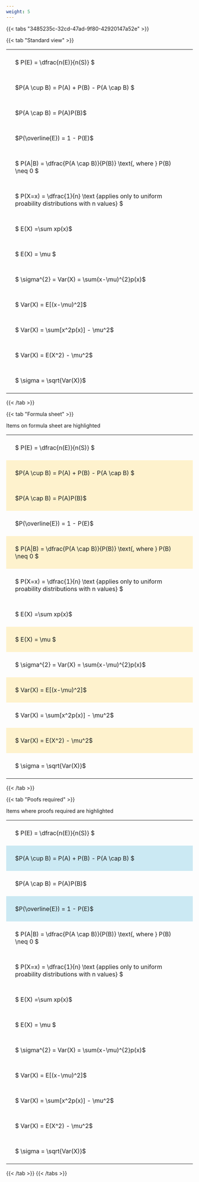 ```yaml
---
weight: 5
---
```


{{< tabs "3485235c-32cd-47ad-9f80-42920147a52e" >}}

{{< tab "Standard view" >}}

<style type="text/css">
#T_9913d th.col_heading {
  text-align: left;
  font-size: 1em;
}
#T_9913d td {
  text-align: left;
  font-size: 1em;
  padding: 1.5em;
}
</style>
<table id="T_9913d">
  <thead>
  </thead>
  <tbody>
    <tr>
      <td id="T_9913d_row0_col0" class="data row0 col0" >$ P(E) = \dfrac{n(E)}{n(S)} $</td>
    </tr>
    <tr>
      <td id="T_9913d_row1_col0" class="data row1 col0" >$P(A \cup B) = P(A) + P(B) - P(A \cap B) $</td>
    </tr>
    <tr>
      <td id="T_9913d_row2_col0" class="data row2 col0" >$P(A \cap B)  = P(A)P(B)$</td>
    </tr>
    <tr>
      <td id="T_9913d_row3_col0" class="data row3 col0" >$P(\overline{E}) = 1 - P(E)$</td>
    </tr>
    <tr>
      <td id="T_9913d_row4_col0" class="data row4 col0" >$ P(A|B) = \dfrac{P(A \cap B)}{P(B)} \text{, where } P(B) \neq 0 $</td>
    </tr>
    <tr>
      <td id="T_9913d_row5_col0" class="data row5 col0" >$ P(X=x) =  \dfrac{1}{n} 
\text {applies only to uniform proability distributions with n values} $</td>
    </tr>
    <tr>
      <td id="T_9913d_row6_col0" class="data row6 col0" >$ E(X) =\sum xp(x)$</td>
    </tr>
    <tr>
      <td id="T_9913d_row7_col0" class="data row7 col0" >$ E(X) = \mu $</td>
    </tr>
    <tr>
      <td id="T_9913d_row8_col0" class="data row8 col0" >$ \sigma^{2} = Var(X) = \sum(x-\mu)^{2}p(x)$</td>
    </tr>
    <tr>
      <td id="T_9913d_row9_col0" class="data row9 col0" >$ Var(X) = E[(x-\mu)^2]$</td>
    </tr>
    <tr>
      <td id="T_9913d_row10_col0" class="data row10 col0" >$ Var(X) = \sum[x^2p(x)] - \mu^2$</td>
    </tr>
    <tr>
      <td id="T_9913d_row11_col0" class="data row11 col0" >$ Var(X) = E(X^2) - \mu^2$</td>
    </tr>
    <tr>
      <td id="T_9913d_row12_col0" class="data row12 col0" >$ \sigma = \sqrt{Var(X)}$</td>
    </tr>
  </tbody>
</table>
{{< /tab >}}

{{< tab "Formula sheet" >}}

Items on formula sheet are highlighted 
<br>
<style type="text/css">
#T_83575 th.col_heading {
  text-align: left;
  font-size: 1em;
}
#T_83575 td {
  text-align: left;
  font-size: 1em;
  padding: 1.5em;
}
#T_83575_row0_col0, #T_83575_row3_col0, #T_83575_row5_col0, #T_83575_row6_col0, #T_83575_row8_col0, #T_83575_row10_col0, #T_83575_row12_col0 {
  background-color: rgba(0,0,0,0);
}
#T_83575_row1_col0, #T_83575_row2_col0, #T_83575_row4_col0, #T_83575_row7_col0, #T_83575_row9_col0, #T_83575_row11_col0 {
  background-color: rgba(255,194,10, 0.2);
}
</style>
<table id="T_83575">
  <thead>
  </thead>
  <tbody>
    <tr>
      <td id="T_83575_row0_col0" class="data row0 col0" >$ P(E) = \dfrac{n(E)}{n(S)} $</td>
    </tr>
    <tr>
      <td id="T_83575_row1_col0" class="data row1 col0" >$P(A \cup B) = P(A) + P(B) - P(A \cap B) $</td>
    </tr>
    <tr>
      <td id="T_83575_row2_col0" class="data row2 col0" >$P(A \cap B)  = P(A)P(B)$</td>
    </tr>
    <tr>
      <td id="T_83575_row3_col0" class="data row3 col0" >$P(\overline{E}) = 1 - P(E)$</td>
    </tr>
    <tr>
      <td id="T_83575_row4_col0" class="data row4 col0" >$ P(A|B) = \dfrac{P(A \cap B)}{P(B)} \text{, where } P(B) \neq 0 $</td>
    </tr>
    <tr>
      <td id="T_83575_row5_col0" class="data row5 col0" >$ P(X=x) =  \dfrac{1}{n} 
\text {applies only to uniform proability distributions with n values} $</td>
    </tr>
    <tr>
      <td id="T_83575_row6_col0" class="data row6 col0" >$ E(X) =\sum xp(x)$</td>
    </tr>
    <tr>
      <td id="T_83575_row7_col0" class="data row7 col0" >$ E(X) = \mu $</td>
    </tr>
    <tr>
      <td id="T_83575_row8_col0" class="data row8 col0" >$ \sigma^{2} = Var(X) = \sum(x-\mu)^{2}p(x)$</td>
    </tr>
    <tr>
      <td id="T_83575_row9_col0" class="data row9 col0" >$ Var(X) = E[(x-\mu)^2]$</td>
    </tr>
    <tr>
      <td id="T_83575_row10_col0" class="data row10 col0" >$ Var(X) = \sum[x^2p(x)] - \mu^2$</td>
    </tr>
    <tr>
      <td id="T_83575_row11_col0" class="data row11 col0" >$ Var(X) = E(X^2) - \mu^2$</td>
    </tr>
    <tr>
      <td id="T_83575_row12_col0" class="data row12 col0" >$ \sigma = \sqrt{Var(X)}$</td>
    </tr>
  </tbody>
</table>
{{< /tab >}}

{{< tab "Poofs required" >}}

Items where proofs required are highlighted 
<br>
<style type="text/css">
#T_833ec th.col_heading {
  text-align: left;
  font-size: 1em;
}
#T_833ec td {
  text-align: left;
  font-size: 1em;
  padding: 1.5em;
}
#T_833ec_row0_col0, #T_833ec_row2_col0, #T_833ec_row4_col0, #T_833ec_row5_col0, #T_833ec_row6_col0, #T_833ec_row7_col0, #T_833ec_row8_col0, #T_833ec_row9_col0, #T_833ec_row10_col0, #T_833ec_row11_col0, #T_833ec_row12_col0 {
  background-color: rgba(0,0,0,0);
}
#T_833ec_row1_col0, #T_833ec_row3_col0 {
  background-color: rgba(0,150,200, 0.2);
}
</style>
<table id="T_833ec">
  <thead>
  </thead>
  <tbody>
    <tr>
      <td id="T_833ec_row0_col0" class="data row0 col0" >$ P(E) = \dfrac{n(E)}{n(S)} $</td>
    </tr>
    <tr>
      <td id="T_833ec_row1_col0" class="data row1 col0" >$P(A \cup B) = P(A) + P(B) - P(A \cap B) $</td>
    </tr>
    <tr>
      <td id="T_833ec_row2_col0" class="data row2 col0" >$P(A \cap B)  = P(A)P(B)$</td>
    </tr>
    <tr>
      <td id="T_833ec_row3_col0" class="data row3 col0" >$P(\overline{E}) = 1 - P(E)$</td>
    </tr>
    <tr>
      <td id="T_833ec_row4_col0" class="data row4 col0" >$ P(A|B) = \dfrac{P(A \cap B)}{P(B)} \text{, where } P(B) \neq 0 $</td>
    </tr>
    <tr>
      <td id="T_833ec_row5_col0" class="data row5 col0" >$ P(X=x) =  \dfrac{1}{n} 
\text {applies only to uniform proability distributions with n values} $</td>
    </tr>
    <tr>
      <td id="T_833ec_row6_col0" class="data row6 col0" >$ E(X) =\sum xp(x)$</td>
    </tr>
    <tr>
      <td id="T_833ec_row7_col0" class="data row7 col0" >$ E(X) = \mu $</td>
    </tr>
    <tr>
      <td id="T_833ec_row8_col0" class="data row8 col0" >$ \sigma^{2} = Var(X) = \sum(x-\mu)^{2}p(x)$</td>
    </tr>
    <tr>
      <td id="T_833ec_row9_col0" class="data row9 col0" >$ Var(X) = E[(x-\mu)^2]$</td>
    </tr>
    <tr>
      <td id="T_833ec_row10_col0" class="data row10 col0" >$ Var(X) = \sum[x^2p(x)] - \mu^2$</td>
    </tr>
    <tr>
      <td id="T_833ec_row11_col0" class="data row11 col0" >$ Var(X) = E(X^2) - \mu^2$</td>
    </tr>
    <tr>
      <td id="T_833ec_row12_col0" class="data row12 col0" >$ \sigma = \sqrt{Var(X)}$</td>
    </tr>
  </tbody>
</table>
{{< /tab >}}
{{< /tabs >}}
